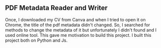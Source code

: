 ## PDF Metadata Reader and Writer

Once, I downloaded my CV from Canva and when I tried to open it on Chrome, the title of the pdf metadata didn't changed. So, I searched for methods to change the metadata of it but unfortunately I didn't found and I used online tool. This gave me motivation to build this project. I built this project both on Python and Js. 
